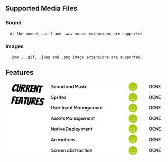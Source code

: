 ## Supported Media Files
 
### Sound 
      At the moment .aiff and .wav sound extensions are supported
### Images
      .bmp , .gif, .jpeg and .png image extensions are supported.
        
## Features
 <img src="./images/features.png" >  